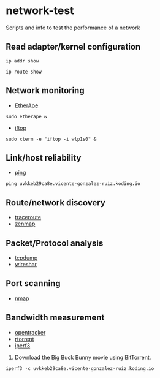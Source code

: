 # network-test
Scripts and info to test the performance of a network

## Read adapter/kernel configuration

`ip addr show`

`ip route show`

## Network monitoring
* [EtherApe](http://etherape.sourceforge.net)

`sudo etherape &`

* [iftop](http://www.ex-parrot.com/pdw/iftop)

`sudo xterm -e "iftop -i wlp1s0" &`

## Link/host reliability
* [ping](http://linux.die.net/man/8/ping)

`ping uvkkeb29ca8e.vicente-gonzalez-ruiz.koding.io`

## Route/network discovery
* [traceroute](http://linux.die.net/man/8/traceroute)
* [zenmap](https://nmap.org/zenmap)

## Packet/Protocol analysis
* [tcpdump](http://www.tcpdump.org)
* [wireshar](https://www.wireshark.org)

## Port scanning
* [nmap](https://nmap.org)

## Bandwidth measurement
* [opentracker](http://erdgeist.org/arts/software/opentracker/)
* [rtorrent](https://github.com/rakshasa/rtorrent)
* [iperf3](https://github.com/esnet/iperf)



1. Download the Big Buck Bunny movie using BitTorrent.

`iperf3 -c uvkkeb29ca8e.vicente-gonzalez-ruiz.koding.io`
